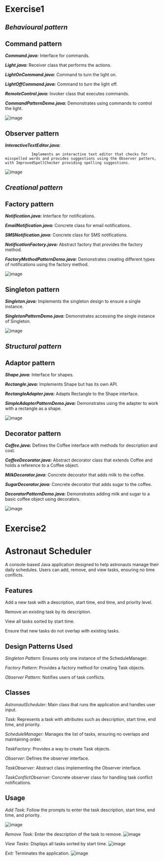 
# Exercise1

## *Behavioural pattern*

## Command pattern

***Command.java:***  Interface for commands.

***Light.java:***  Receiver class that performs the actions.

***LightOnCommand.java:***  Command to turn the light on.

***LightOffCommand.java:***  Command to turn the light off.

***RemoteControl.java:***  Invoker class that executes commands.

***CommandPatternDemo.java:***  Demonstrates using commands to control the light.

![image](https://github.com/user-attachments/assets/e56c3c09-21d3-430f-b9e8-045251e9808f)

## Observer pattern

***InteractiveTextEditor.java:*** 
               
                Implements an interactive text editor that checks for misspelled words and provides suggestions using the Observer pattern, with ImprovedSpellChecker providing spelling suggestions.
                
![image](https://github.com/user-attachments/assets/77660488-9bd3-4145-ac67-387761ec58d4)

## *Creational pattern*

## Factory pattern

***Notification.java:***  Interface for notifications.

***EmailNotification.java:***  Concrete class for email notifications.

***SMSNotification.java:***  Concrete class for SMS notifications.

***NotificationFactory.java:***  Abstract factory that provides the factory method.

***FactoryMethodPatternDemo.java:***  Demonstrates creating different types of notifications using the factory method.

![image](https://github.com/user-attachments/assets/338dc5db-1c30-414a-a520-25bec8a6ff85)

## Singleton pattern

***Singleton.java:***  Implements the singleton design to ensure a single instance.

***SingletonPatternDemo.java:***  Demonstrates accessing the single instance of Singleton.

![image](https://github.com/user-attachments/assets/0115975b-6191-4c30-9c72-f3c00a84c09a)


## *Structural pattern*

## Adaptor pattern

***Shape.java:***  Interface for shapes.

***Rectangle.java:***  Implements Shape but has its own API.

***RectangleAdapter.java:***  Adapts Rectangle to the Shape interface.

***SimpleAdapterPatternDemo.java:***  Demonstrates using the adapter to work with a rectangle as a shape.

![image](https://github.com/user-attachments/assets/c532a6d7-fbfd-4ef1-9f6e-91697d4c5173)

## Decorator pattern

***Coffee.java:***  Defines the Coffee interface with methods for description and cost.

***CoffeeDecorator.java:***  Abstract decorator class that extends Coffee and holds a reference to a Coffee object.

***MilkDecorator.java:***  Concrete decorator that adds milk to the coffee.

***SugarDecorator.java:***  Concrete decorator that adds sugar to the coffee.

***DecoratorPatternDemo.java:***  Demonstrates adding milk and sugar to a basic coffee object using decorators.

![image](https://github.com/user-attachments/assets/6e0a6cd1-c4aa-41eb-abae-3fa9f85af121)

# Exercise2

# Astronaut Scheduler

A console-based Java application designed to help astronauts manage their daily schedules. Users can add, remove, and view tasks, ensuring no time conflicts.


## Features

Add a new task with a description, start time, end time, and priority level.

Remove an existing task by its description.

View all tasks sorted by start time.

Ensure that new tasks do not overlap with existing tasks.


## Design Patterns Used

*Singleton Pattern:* Ensures only one instance of the ScheduleManager.

*Factory Pattern:* Provides a factory method for creating Task objects.

*Observer Pattern:* Notifies users of task conflicts.

## Classes

*AstronautScheduler:*  Main class that runs the application and handles user input.

*Task:*  Represents a task with attributes such as description, start time, end time, and priority.

*ScheduleManager:*  Manages the list of tasks, ensuring no overlaps and maintaining order.

*TaskFactory:*  Provides a way to create Task objects.

*Observer:*  Defines the observer interface.

*TaskObserver:*  Abstract class implementing the Observer interface.

*TaskConflictObserver:*  Concrete observer class for handling task conflict notifications.


## Usage

*Add Task:*  Follow the prompts to enter the task description, start time, end time, and priority.

![image](https://github.com/user-attachments/assets/bafccd7b-027f-4d30-a2ff-a19473a0bf2c)

*Remove Task:*  Enter the description of the task to remove.
![image](https://github.com/user-attachments/assets/650fe2c6-8471-4985-ac95-8ca774bc832b)

*View Tasks:*  Displays all tasks sorted by start time.
![image](https://github.com/user-attachments/assets/922763de-4df6-4bec-8aef-60a2d6135624)

*Exit:*  Terminates the application.
![image](https://github.com/user-attachments/assets/ce9f3f05-c8da-4b06-af80-cb619cce5b32)
